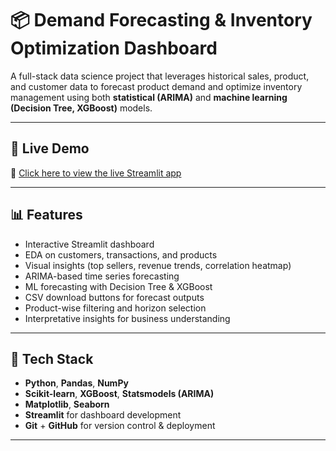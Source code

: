 # 📦 Demand Forecasting & Inventory Optimization Dashboard

A full-stack data science project that leverages historical sales, product, and customer data to forecast product demand and optimize inventory management using both **statistical (ARIMA)** and **machine learning (Decision Tree, XGBoost)** models.

---

## 🚀 Live Demo

🔗 [Click here to view the live Streamlit app](https://<your-app-link>.streamlit.app)

---

## 📊 Features

- Interactive Streamlit dashboard
- EDA on customers, transactions, and products
- Visual insights (top sellers, revenue trends, correlation heatmap)
- ARIMA-based time series forecasting
- ML forecasting with Decision Tree & XGBoost
- CSV download buttons for forecast outputs
- Product-wise filtering and horizon selection
- Interpretative insights for business understanding

---

## 🧠 Tech Stack

- **Python**, **Pandas**, **NumPy**
- **Scikit-learn**, **XGBoost**, **Statsmodels (ARIMA)**
- **Matplotlib**, **Seaborn**
- **Streamlit** for dashboard development
- **Git** + **GitHub** for version control & deployment

---

